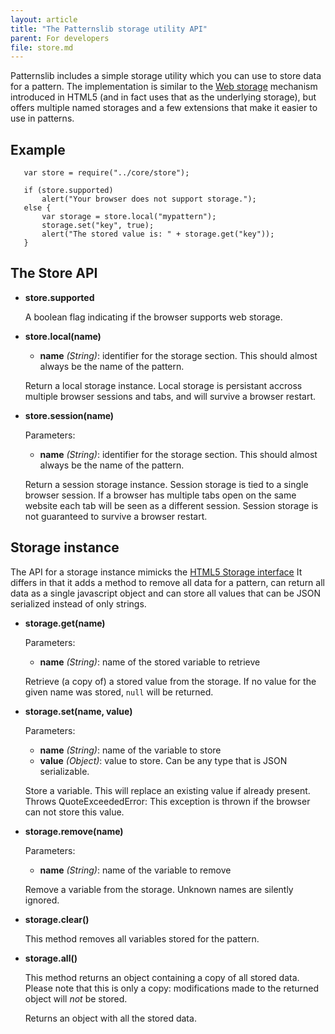 ```yaml
---
layout: article
title: "The Patternslib storage utility API"
parent: For developers
file: store.md
---
```


Patternslib includes a simple storage utility which you can use to store
data for a pattern. The implementation is similar to the
[Web storage](http://www.whatwg.org/specs/web-apps/current-work/multipage/webstorage.html)
mechanism introduced in HTML5 (and in fact uses that as the underlying
storage), but offers multiple named storages and a few extensions that make
it easier to use in patterns.

## Example

```
   var store = require("../core/store");

   if (store.supported)
       alert("Your browser does not support storage.");
   else {
       var storage = store.local("mypattern");
       storage.set("key", true);
       alert("The stored value is: " + storage.get("key"));
   }
```

## The Store API

- **store.supported**

    A boolean flag indicating if the browser supports web storage.

- **store.local(name)**

    - **name** *(String)*: identifier for the storage section. This should
      almost always be the name of the pattern.

    Return a local storage instance. Local storage is persistant accross
    multiple browser sessions and tabs, and will survive a browser restart.

- **store.session(name)**

    Parameters:

    - **name** *(String)*: identifier for the storage section. This should
      almost always be the name of the pattern.

    Return a session storage instance. Session storage is tied to a single
    browser session. If a browser has multiple tabs open on the same website
    each tab will be seen as a different session. Session storage is not
    guaranteed to survive a browser restart.

## Storage instance

The API for a storage instance mimicks the
[HTML5 Storage interface](http://www.whatwg.org/specs/web-apps/current-work/multipage/webstorage.html#the-storage-interface)
It differs in that it adds a method to remove all data for a pattern, can
return all data as a single javascript object and can store all values that can
be JSON serialized instead of only strings.

- **storage.get(name)**

    Parameters:

    - **name** *(String)*: name of the stored variable to retrieve

    Retrieve (a copy of) a stored value from the storage. If no value for the
    given name was stored, `null` will be returned.

- **storage.set(name, value)**

    Parameters:

    - **name** *(String)*: name of the variable to store
    - **value** *(Object)*: value to store. Can be any type that is JSON serializable.

    Store a variable. This will replace an existing value if already present.
    Throws QuoteExceededError: This exception is thrown if the browser can not store this value.

- **storage.remove(name)**

    Parameters:

    - **name** *(String)*: name of the variable to remove

    Remove a variable from the storage. Unknown names are silently ignored.

- **storage.clear()**

    This method removes all variables stored for the pattern.

- **storage.all()**

    This method returns an object containing a copy of all stored data. Please 
    note that this is only a copy: modifications made to the returned object
    will *not* be stored.

    Returns an object with all the stored data.
